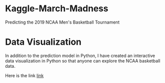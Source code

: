 # Kaggle-March-Madness
Predicting the 2019 NCAA Men's Basketball Tournament

# Data Visualization
In addition to the prediction model in Python, I have created an interactive data visualization in Python so that anyone can explore the NCAA basketball data.

Here is the link [link](https://msit.powerbi.com/view?r=eyJrIjoiNmNkMWQ1NzYtZjBkZS00ZjE3LWJlYWItNDBkZTVhNzg5ZDkzIiwidCI6IjcyZjk4OGJmLTg2ZjEtNDFhZi05MWFiLTJkN2NkMDExZGI0NyIsImMiOjV9)
